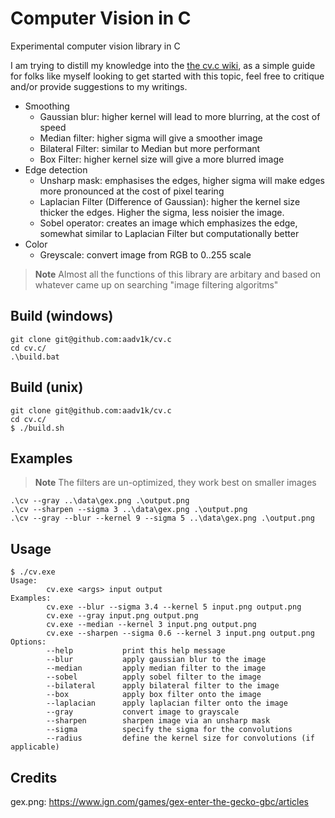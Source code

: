 # Computer Vision in C

Experimental computer vision library in C

I am trying to distill my knowledge into the [the cv.c wiki](https://github.com/Aadv1k/cv.c/wiki), as a simple guide for folks like myself looking to get started with this topic, feel free to critique and/or provide suggestions to my writings. 

- Smoothing
  - Gaussian blur: higher kernel will lead to more blurring, at the cost of speed
  - Median filter: higher sigma will give a smoother image 
  - Bilateral Filter: similar to Median but more performant
  - Box Filter: higher kernel size will give a more blurred image 
- Edge detection
  - Unsharp mask: emphasises the edges, higher sigma will make edges more pronounced at the cost of pixel tearing
  - Laplacian Filter (Difference of Gaussian): higher the kernel size thicker the edges. 
    Higher the sigma, less noisier the image.
  - Sobel operator: creates an image which emphasizes the edge, somewhat similar to Laplacian Filter
    but computationally better
- Color
  - Greyscale: convert image from RGB to 0..255 scale


> **Note**
> Almost all the functions of this library are arbitary and based on whatever came up on searching "image filtering algoritms"


## Build (windows)

```console
git clone git@github.com:aadv1k/cv.c
cd cv.c/
.\build.bat
```

## Build (unix)

```console
git clone git@github.com:aadv1k/cv.c
cd cv.c/
$ ./build.sh
```

## Examples

> **Note**
> The filters are un-optimized, they work best on smaller images

```console
.\cv --gray ..\data\gex.png .\output.png
.\cv --sharpen --sigma 3 ..\data\gex.png .\output.png
.\cv --gray --blur --kernel 9 --sigma 5 ..\data\gex.png .\output.png
```

## Usage

```console
$ ./cv.exe
Usage:
        cv.exe <args> input output
Examples:
        cv.exe --blur --sigma 3.4 --kernel 5 input.png output.png
        cv.exe --gray input.png output.png
        cv.exe --median --kernel 3 input.png output.png
        cv.exe --sharpen --sigma 0.6 --kernel 3 input.png output.png
Options:
        --help           print this help message
        --blur           apply gaussian blur to the image
        --median         apply median filter to the image
        --sobel          apply sobel filter to the image
        --bilateral      apply bilateral filter to the image
        --box            apply box filter onto the image
        --laplacian      apply laplacian filter onto the image
        --gray           convert image to grayscale
        --sharpen        sharpen image via an unsharp mask
        --sigma          specify the sigma for the convolutions
        --radius         define the kernel size for convolutions (if applicable)
```

## Credits

gex.png: https://www.ign.com/games/gex-enter-the-gecko-gbc/articles

